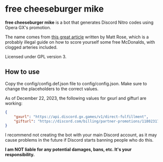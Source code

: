 # free cheeseburger mike

**free cheeseburger mike** is a bot that generates Discord Nitro codes
using Opera GX's promotion.

The name comes from
[this great article](https://fatprosemattrose.wordpress.com/2020/04/11/mciavellian/)
written by Matt Rose, which is a probably illegal guide on how to score yourself
some free McDonalds, with clogged arteries included.

Licensed under GPL version 3.

## How to use

Copy the config/config.def.json file to config/config.json. Make sure to
change the placeholders to the correct values.

As of December 22, 2023, the following values for gxurl and gifturl are
working:

```json
{
	"gxurl": "https://api.discord.gx.games/v1/direct-fulfillment",
	"gifturl": "https://discord.com/billing/partner-promotions/1180231712274387115/"
}
```

I recommend not creating the bot with your main Discord account, as it may
cause problems in the future if Discord starts banning people who do this.

**I am NOT liable for any potential damages, bans, etc. It's your responsibility.**
